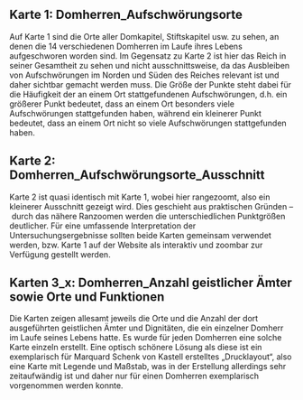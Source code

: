 <h2>Karte 1: Domherren_Aufschwörungsorte</h2>

<p>Auf Karte 1 sind die Orte aller Domkapitel, Stiftskapitel usw. zu sehen, an denen die 14 verschiedenen Domherren im Laufe ihres Lebens aufgeschworen worden sind. Im Gegensatz zu Karte 2 ist hier das Reich in seiner Gesamtheit zu sehen und nicht ausschnittsweise, da das Ausbleiben von Aufschwörungen im Norden und Süden des Reiches relevant ist und daher sichtbar gemacht werden muss. Die Größe der Punkte steht dabei für die Häufigkeit der an einem Ort stattgefundenen Aufschwörungen, d.h. ein größerer Punkt bedeutet, dass an einem Ort besonders viele Aufschwörungen stattgefunden haben, während ein kleinerer Punkt bedeutet, dass an einem Ort nicht so viele Aufschwörungen stattgefunden haben.</p>

<h2>Karte 2: Domherren_Aufschwörungsorte_Ausschnitt</h2>

<p>Karte 2 ist quasi identisch mit Karte 1, wobei hier rangezoomt, also ein kleinerer Ausschnitt gezeigt wird. Dies geschieht aus praktischen Gründen – durch das nähere Ranzoomen werden die unterschiedlichen Punktgrößen deutlicher. Für eine umfassende Interpretation der Untersuchungsergebnisse sollten beide Karten gemeinsam verwendet werden, bzw. Karte 1 auf der Website als interaktiv und zoombar zur Verfügung gestellt werden.</p>

<h2>Karten 3_x: Domherren_Anzahl geistlicher Ämter sowie Orte und Funktionen</h2>

<p>Die Karten zeigen allesamt jeweils die Orte und die Anzahl der dort ausgeführten geistlichen Ämter und Dignitäten, die ein einzelner Domherr im Laufe seines Lebens hatte. Es wurde für jeden Domherren eine solche Karte einzeln erstellt. 
Eine optisch schönere Lösung als diese ist ein exemplarisch für Marquard Schenk von Kastell erstelltes „Drucklayout“, also eine Karte mit Legende und Maßstab, was in der Erstellung allerdings sehr zeitaufwändig ist und daher nur für einen Domherren exemplarisch vorgenommen werden konnte.</p>
